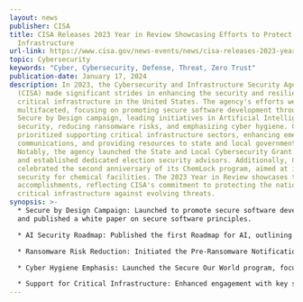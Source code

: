 ```yaml
---
layout: news
publisher: CISA
title: CISA Releases 2023 Year in Review Showcasing Efforts to Protect Critical
  Infrastructure
url-link: https://www.cisa.gov/news-events/news/cisa-releases-2023-year-review-showcasing-efforts-protect-critical-infrastructure
topic: Cybersecurity
keywords: "Cyber, Cybersecurity, Defense, Threat, Zero Trust"
publication-date: January 17, 2024
description: In 2023, the Cybersecurity and Infrastructure Security Agency
  (CISA) made significant strides in enhancing the security and resilience of
  critical infrastructure in the United States. The agency's efforts were
  multifaceted, focusing on promoting secure software development through the
  Secure by Design campaign, leading initiatives in Artificial Intelligence (AI)
  security, reducing ransomware risks, and emphasizing cyber hygiene. CISA also
  prioritized supporting critical infrastructure sectors, enhancing emergency
  communications, and providing resources to state and local governments.
  Notably, the agency launched the State and Local Cybersecurity Grant Program
  and established dedicated election security advisors. Additionally, CISA
  celebrated the second anniversary of its ChemLock program, aimed at improving
  security for chemical facilities. The 2023 Year in Review showcases these
  accomplishments, reflecting CISA's commitment to protecting the nation's
  critical infrastructure against evolving threats.
synopsis: >-
  * Secure by Design Campaign: Launched to promote secure software development
  and published a white paper on secure software principles.

  * AI Security Roadmap: Published the first Roadmap for AI, outlining plans to assess AI-related cyber risks and guide critical infrastructure sectors.

  * Ransomware Risk Reduction: Initiated the Pre-Ransomware Notification Initiative, significantly reducing ransomware risks through early-stage warnings.

  * Cyber Hygiene Emphasis: Launched the Secure Our World program, focusing on fundamental cyber hygiene practices and public awareness.

  * Support for Critical Infrastructure: Enhanced engagement with key sectors, improved emergency communications, and implemented cybersecurity grant programs for state, local, and territorial governments.
---
```

